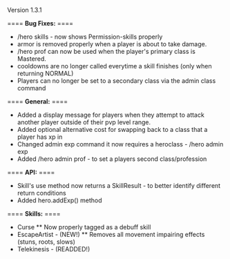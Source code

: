 Version 1.3.1

==== **Bug Fixes:** ====

* /hero skills - now shows Permission-skills properly
* armor is removed properly when a player is about to take damage.
* /hero prof <path> can now be used when the player's primary class is Mastered.
* cooldowns are no longer called everytime a skill finishes (only when returning NORMAL)
* Players can no longer be set to a secondary class via the admin class command

==== **General:** ====

* Added a display message for players when they attempt to attack another player outside of their pvp level range.
* Added optional alternative cost for swapping back to a class that a player has xp in
* Changed admin exp command it now requires a heroclass - /hero admin exp <player> <class> <amount>
* Added /hero admin prof - to set a players second class/profession

==== **API:** ====

* Skill's use method now returns a SkillResult - to better identify different return conditions
* Added hero.addExp() method

==== **Skills:** ====

* Curse
** Now properly tagged as a debuff skill
* EscapeArtist - (NEW!)
** Removes all movement impairing effects (stuns, roots, slows)
* Telekinesis - (READDED!)
